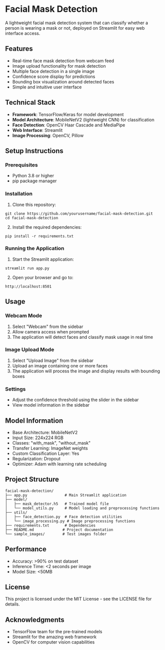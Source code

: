 # Facial Mask Detection

A lightweight facial mask detection system that can classify whether a person is wearing a mask or not, deployed on Streamlit for easy web interface access.

## Features

- Real-time face mask detection from webcam feed
- Image upload functionality for mask detection
- Multiple face detection in a single image
- Confidence score display for predictions
- Bounding box visualization around detected faces
- Simple and intuitive user interface

## Technical Stack

- **Framework**: TensorFlow/Keras for model development
- **Model Architecture**: MobileNetV2 (lightweight CNN) for classification
- **Face Detection**: OpenCV Haar Cascade and MediaPipe
- **Web Interface**: Streamlit
- **Image Processing**: OpenCV, Pillow

## Setup Instructions

### Prerequisites

- Python 3.8 or higher
- pip package manager

### Installation

1. Clone this repository:
```
git clone https://github.com/yourusername/facial-mask-detection.git
cd facial-mask-detection
```

2. Install the required dependencies:
```
pip install -r requirements.txt
```

### Running the Application

1. Start the Streamlit application:
```
streamlit run app.py
```

2. Open your browser and go to:
```
http://localhost:8501
```

## Usage

### Webcam Mode
1. Select "Webcam" from the sidebar
2. Allow camera access when prompted
3. The application will detect faces and classify mask usage in real time

### Image Upload Mode
1. Select "Upload Image" from the sidebar
2. Upload an image containing one or more faces
3. The application will process the image and display results with bounding boxes

### Settings
- Adjust the confidence threshold using the slider in the sidebar
- View model information in the sidebar

## Model Information

- Base Architecture: MobileNetV2
- Input Size: 224x224 RGB
- Classes: "with_mask", "without_mask"
- Transfer Learning: ImageNet weights
- Custom Classification Layer: Yes
- Regularization: Dropout
- Optimizer: Adam with learning rate scheduling

## Project Structure

```
facial-mask-detection/
├── app.py                 # Main Streamlit application
├── model/
│   ├── mask_detector.h5   # Trained model file
│   └── model_utils.py     # Model loading and preprocessing functions
├── utils/
│   ├── face_detection.py  # Face detection utilities
│   └── image_processing.py # Image preprocessing functions
├── requirements.txt       # Dependencies
├── README.md             # Project documentation
└── sample_images/        # Test images folder
```

## Performance

- Accuracy: >90% on test dataset
- Inference Time: <2 seconds per image
- Model Size: <50MB

## License

This project is licensed under the MIT License - see the LICENSE file for details.

## Acknowledgments

- TensorFlow team for the pre-trained models
- Streamlit for the amazing web framework
- OpenCV for computer vision capabilities 